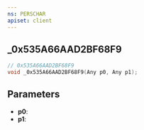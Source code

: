 ```yaml
---
ns: PERSCHAR
apiset: client
---
```

## _0x535A66AAD2BF68F9

```c
// 0x535A66AAD2BF68F9
void _0x535A66AAD2BF68F9(Any p0, Any p1);
```


## Parameters
* **p0**:
* **p1**: